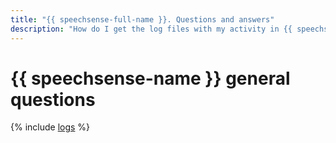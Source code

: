 ```yaml
---
title: "{{ speechsense-full-name }}. Questions and answers"
description: "How do I get the log files with my activity in {{ speechsense-full-name }}? Find the answer to this and other questions in this article."
---
```


# {{ speechsense-name }} general questions

{% include [logs](../../_qa/logs.md) %}
